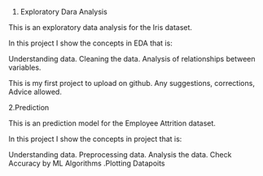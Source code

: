 1. Exploratory Dara Analysis 

This is an exploratory data analysis for the Iris dataset. 

In this project I show the concepts in EDA that is:

Understanding data. Cleaning the data. Analysis of relationships between variables.

This is my first project to upload on github. Any suggestions, corrections, Advice allowed.

2.Prediction

This is an prediction model for the Employee Attrition dataset. 

In this project I show the concepts in project that is:

Understanding data. Preprocessing data. Analysis the data. 
Check Accuracy by ML Algorithms .Plotting Datapoits
